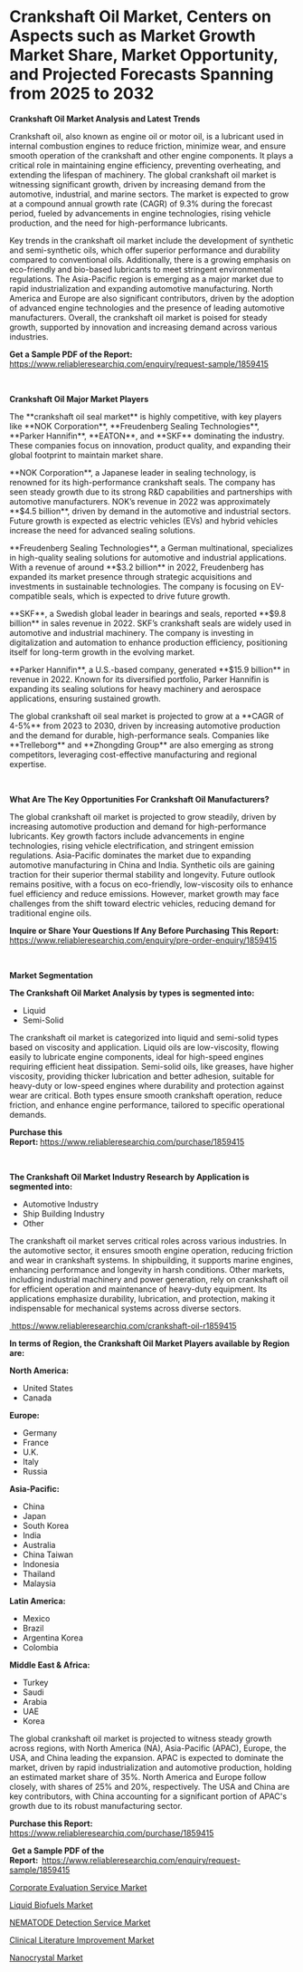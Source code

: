 <p><h1>Crankshaft Oil Market, Centers on Aspects such as Market Growth Market Share, Market Opportunity, and Projected Forecasts Spanning from 2025 to 2032</h1></p><p><strong>Crankshaft Oil Market Analysis and Latest Trends</strong></p>
<p><p>Crankshaft oil, also known as engine oil or motor oil, is a lubricant used in internal combustion engines to reduce friction, minimize wear, and ensure smooth operation of the crankshaft and other engine components. It plays a critical role in maintaining engine efficiency, preventing overheating, and extending the lifespan of machinery. The global crankshaft oil market is witnessing significant growth, driven by increasing demand from the automotive, industrial, and marine sectors. The market is expected to grow at a compound annual growth rate (CAGR) of 9.3% during the forecast period, fueled by advancements in engine technologies, rising vehicle production, and the need for high-performance lubricants.</p><p>Key trends in the crankshaft oil market include the development of synthetic and semi-synthetic oils, which offer superior performance and durability compared to conventional oils. Additionally, there is a growing emphasis on eco-friendly and bio-based lubricants to meet stringent environmental regulations. The Asia-Pacific region is emerging as a major market due to rapid industrialization and expanding automotive manufacturing. North America and Europe are also significant contributors, driven by the adoption of advanced engine technologies and the presence of leading automotive manufacturers. Overall, the crankshaft oil market is poised for steady growth, supported by innovation and increasing demand across various industries.</p></p>
<p><strong>Get a Sample PDF of the Report:&nbsp;</strong> <a href="https://www.reliableresearchiq.com/enquiry/request-sample/1859415?utm_campaign=1141&utm_medium=2&utm_source=Github&utm_content=ia&utm_term=24012025&utm_id=crankshaft-oil">https://www.reliableresearchiq.com/enquiry/request-sample/1859415</a></p>
<p>&nbsp;</p>
<p><strong>Crankshaft Oil Major Market Players</strong></p>
<p><p>The **crankshaft oil seal market** is highly competitive, with key players like **NOK Corporation**, **Freudenberg Sealing Technologies**, **Parker Hannifin**, **EATON**, and **SKF** dominating the industry. These companies focus on innovation, product quality, and expanding their global footprint to maintain market share.</p><p>**NOK Corporation**, a Japanese leader in sealing technology, is renowned for its high-performance crankshaft seals. The company has seen steady growth due to its strong R&D capabilities and partnerships with automotive manufacturers. NOK’s revenue in 2022 was approximately **$4.5 billion**, driven by demand in the automotive and industrial sectors. Future growth is expected as electric vehicles (EVs) and hybrid vehicles increase the need for advanced sealing solutions.</p><p>**Freudenberg Sealing Technologies**, a German multinational, specializes in high-quality sealing solutions for automotive and industrial applications. With a revenue of around **$3.2 billion** in 2022, Freudenberg has expanded its market presence through strategic acquisitions and investments in sustainable technologies. The company is focusing on EV-compatible seals, which is expected to drive future growth.</p><p>**SKF**, a Swedish global leader in bearings and seals, reported **$9.8 billion** in sales revenue in 2022. SKF’s crankshaft seals are widely used in automotive and industrial machinery. The company is investing in digitalization and automation to enhance production efficiency, positioning itself for long-term growth in the evolving market.</p><p>**Parker Hannifin**, a U.S.-based company, generated **$15.9 billion** in revenue in 2022. Known for its diversified portfolio, Parker Hannifin is expanding its sealing solutions for heavy machinery and aerospace applications, ensuring sustained growth.</p><p>The global crankshaft oil seal market is projected to grow at a **CAGR of 4-5%** from 2023 to 2030, driven by increasing automotive production and the demand for durable, high-performance seals. Companies like **Trelleborg** and **Zhongding Group** are also emerging as strong competitors, leveraging cost-effective manufacturing and regional expertise.</p></p>
<p>&nbsp;</p>
<p><strong>What Are The Key Opportunities For Crankshaft Oil Manufacturers?</strong></p>
<p><p>The global crankshaft oil market is projected to grow steadily, driven by increasing automotive production and demand for high-performance lubricants. Key growth factors include advancements in engine technologies, rising vehicle electrification, and stringent emission regulations. Asia-Pacific dominates the market due to expanding automotive manufacturing in China and India. Synthetic oils are gaining traction for their superior thermal stability and longevity. Future outlook remains positive, with a focus on eco-friendly, low-viscosity oils to enhance fuel efficiency and reduce emissions. However, market growth may face challenges from the shift toward electric vehicles, reducing demand for traditional engine oils.</p></p>
<p><strong>Inquire or Share Your Questions If Any Before Purchasing This Report:</strong> <a href="https://www.reliableresearchiq.com/enquiry/pre-order-enquiry/1859415?utm_campaign=1141&utm_medium=2&utm_source=Github&utm_content=ia&utm_term=24012025&utm_id=crankshaft-oil">https://www.reliableresearchiq.com/enquiry/pre-order-enquiry/1859415</a></p>
<p>&nbsp;</p>
<p><strong>Market Segmentation</strong></p>
<p><strong>The Crankshaft Oil Market Analysis by types is segmented into:</strong></p>
<p><ul><li>Liquid</li><li>Semi-Solid</li></ul></p>
<p><p>The crankshaft oil market is categorized into liquid and semi-solid types based on viscosity and application. Liquid oils are low-viscosity, flowing easily to lubricate engine components, ideal for high-speed engines requiring efficient heat dissipation. Semi-solid oils, like greases, have higher viscosity, providing thicker lubrication and better adhesion, suitable for heavy-duty or low-speed engines where durability and protection against wear are critical. Both types ensure smooth crankshaft operation, reduce friction, and enhance engine performance, tailored to specific operational demands.</p></p>
<p><strong>Purchase this Report:&nbsp;</strong><a href="https://www.reliableresearchiq.com/purchase/1859415?utm_campaign=1141&utm_medium=2&utm_source=Github&utm_content=ia&utm_term=24012025&utm_id=crankshaft-oil">https://www.reliableresearchiq.com/purchase/1859415</a></p>
<p>&nbsp;</p>
<p><strong>The Crankshaft Oil Market Industry Research by Application is segmented into:</strong></p>
<p><ul><li>Automotive Industry</li><li>Ship Building Industry</li><li>Other</li></ul></p>
<p><p>The crankshaft oil market serves critical roles across various industries. In the automotive sector, it ensures smooth engine operation, reducing friction and wear in crankshaft systems. In shipbuilding, it supports marine engines, enhancing performance and longevity in harsh conditions. Other markets, including industrial machinery and power generation, rely on crankshaft oil for efficient operation and maintenance of heavy-duty equipment. Its applications emphasize durability, lubrication, and protection, making it indispensable for mechanical systems across diverse sectors.</p></p>
<p><a href="https://www.reliableresearchiq.com/crankshaft-oil-r1859415?utm_campaign=1141&utm_medium=2&utm_source=Github&utm_content=ia&utm_term=24012025&utm_id=crankshaft-oil">&nbsp;https://www.reliableresearchiq.com/crankshaft-oil-r1859415</a></p>
<p><strong>In terms of Region, the Crankshaft Oil Market Players available by Region are:</strong></p>
<p>
    <p> <strong> North America: </strong>
        <ul>
            <li>United States</li>
            <li>Canada</li>
        </ul>
        </p> 
    <p> <strong> Europe: </strong>
        <ul>
            <li>Germany</li>
            <li>France</li>
            <li>U.K.</li>
            <li>Italy</li>
            <li>Russia</li>
        </ul>
        </p> 
    <p> <strong> Asia-Pacific: </strong>
        <ul>
            <li>China</li>
            <li>Japan</li>
            <li>South Korea</li>
            <li>India</li>
            <li>Australia</li>
            <li>China Taiwan</li>
            <li>Indonesia</li>
            <li>Thailand</li>
            <li>Malaysia</li>
        </ul>
        </p> 
    <p> <strong> Latin America: </strong>
        <ul>
            <li>Mexico</li>
            <li>Brazil</li>
            <li>Argentina Korea</li>
            <li>Colombia</li>
        </ul>
        </p> 
    <p> <strong> Middle East & Africa: </strong>
        <ul>
            <li>Turkey</li>
            <li>Saudi</li>
            <li>Arabia</li>
            <li>UAE</li>
            <li>Korea</li>
        </ul>
    </p>
    </p>
<p><p>The global crankshaft oil market is projected to witness steady growth across regions, with North America (NA), Asia-Pacific (APAC), Europe, the USA, and China leading the expansion. APAC is expected to dominate the market, driven by rapid industrialization and automotive production, holding an estimated market share of 35%. North America and Europe follow closely, with shares of 25% and 20%, respectively. The USA and China are key contributors, with China accounting for a significant portion of APAC's growth due to its robust manufacturing sector.</p></p>
<p><strong>Purchase this Report: </strong><a href="https://www.reliableresearchiq.com/purchase/1859415?utm_campaign=1141&utm_medium=2&utm_source=Github&utm_content=ia&utm_term=24012025&utm_id=crankshaft-oil">https://www.reliableresearchiq.com/purchase/1859415</a></p>
<p>&nbsp;<strong>Get a Sample PDF of the Report:&nbsp;&nbsp;</strong><a href="https://www.reliableresearchiq.com/enquiry/request-sample/1859415?utm_campaign=1141&utm_medium=2&utm_source=Github&utm_content=ia&utm_term=24012025&utm_id=crankshaft-oil">https://www.reliableresearchiq.com/enquiry/request-sample/1859415</a></p>
<p><strong></strong></p>
<p><p><a href="https://www.linkedin.com/pulse/sales-channel-penetration-analysis-corporate-evaluation-t6xze?utm_campaign=1141&utm_medium=2&utm_source=Github&utm_content=ia&utm_term=24012025&utm_id=crankshaft-oil">Corporate Evaluation Service Market</a></p><p><a href="https://github.com/semiensamuel72378/Market-Research-Report-List-1/blob/main/liquid-biofuels-market.md?utm_campaign=1141&utm_medium=2&utm_source=Github&utm_content=ia&utm_term=24012025&utm_id=crankshaft-oil">Liquid Biofuels Market</a></p><p><a href="https://www.linkedin.com/pulse/global-nematode-detection-service-market-trends-forecasts-0pvze?utm_campaign=1141&utm_medium=2&utm_source=Github&utm_content=ia&utm_term=24012025&utm_id=crankshaft-oil">NEMATODE Detection Service Market</a></p><p><a href="https://www.linkedin.com/pulse/clinical-literature-improvement-market-report-in-depth-4hiac?utm_campaign=1141&utm_medium=2&utm_source=Github&utm_content=ia&utm_term=24012025&utm_id=crankshaft-oil">Clinical Literature Improvement Market</a></p><p><a href="https://github.com/letisharempel95/Market-Research-Report-List-1/blob/main/nanocrystal-market.md?utm_campaign=1141&utm_medium=2&utm_source=Github&utm_content=ia&utm_term=24012025&utm_id=crankshaft-oil">Nanocrystal Market</a></p></p>
